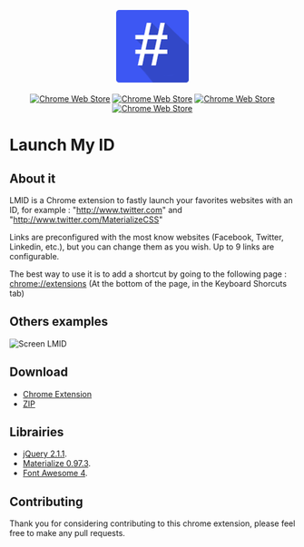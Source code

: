 <p align="center">
<img  src="https://raw.githubusercontent.com/TiDJ/LMID/master/md128.png">
<br><br>
<a href="https://github.com/TiDJ/launch-my-id/blob/master"><img src="https://img.shields.io/chrome-web-store/v/jfejhdbhehbbiejljkjdgaikandkbjko.svg" alt="Chrome Web Store"></a>
<a href="https://github.com/TiDJ/launch-my-id/blob/master"><img src="https://img.shields.io/chrome-web-store/d/jfejhdbhehbbiejljkjdgaikandkbjko.svg" alt="Chrome Web Store"></a>
<a href="https://github.com/TiDJ/launch-my-id/blob/master"><img src="https://img.shields.io/chrome-web-store/rating/jfejhdbhehbbiejljkjdgaikandkbjko.svg" alt="Chrome Web Store"></a>
<a href="https://github.com/TiDJ/launch-my-id/blob/master"><img src="https://img.shields.io/badge/Licence-MIT-blue.svg" alt="Chrome Web Store"></a>
</p>

# Launch My ID

## About it
LMID is a Chrome extension to fastly launch your favorites websites with an ID, for example : "http://www.twitter.com" and "http://www.twitter.com/MaterializeCSS"

Links are preconfigured with the most know websites (Facebook, Twitter, Linkedin, etc.), but you can change them as you wish. Up to 9 links are configurable.

The best way to use it is to add a shortcut by going to the following page : [chrome://extensions](chrome://extensions) (At the bottom of the page, in the Keyboard Shorcuts tab)

## Others examples
![Screen LMID](https://raw.githubusercontent.com/TiDJ/launch-my-id/master/assets/img/screen.png)


## Download
- [Chrome Extension](https://chrome.google.com/webstore/detail/launch-my-id/jfejhdbhehbbiejljkjdgaikandkbjko)
- [ZIP](https://github.com/TiDJ/launch-my-id/archive/master.zip)

## Librairies

- [jQuery 2.1.1](http://jquery.com/).
- [Materialize 0.97.3](http://materializecss.com/).
- [Font Awesome 4](http://fontawesome.io/).

## Contributing
Thank you for considering contributing to this chrome extension, please feel free to make any pull requests.
